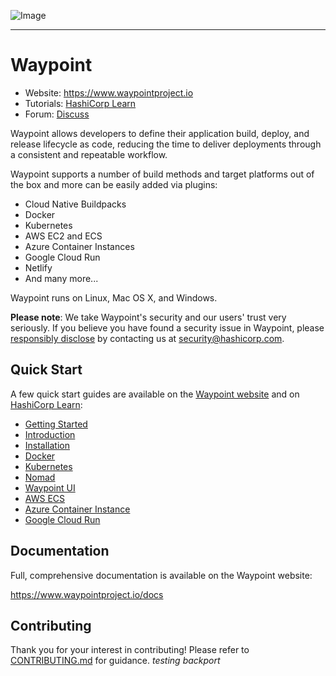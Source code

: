 ![Image](website/public/img/logo-fullcolor-rgb.png)

----------------------------------------

# Waypoint

* Website: https://www.waypointproject.io
* Tutorials: [HashiCorp Learn](https://learn.hashicorp.com/waypoint)
* Forum: [Discuss](https://discuss.hashicorp.com/c/waypoint)

Waypoint allows developers to define their application build, deploy, and release lifecycle as code, reducing the time to deliver deployments through a consistent and repeatable workflow.

Waypoint supports a number of build methods and target platforms out of the box
and more can be easily added via plugins:

* Cloud Native Buildpacks
* Docker
* Kubernetes
* AWS EC2 and ECS
* Azure Container Instances
* Google Cloud Run
* Netlify
* And many more...

Waypoint runs on Linux, Mac OS X, and Windows.

**Please note**: We take Waypoint's security and our users' trust very seriously. If you
believe you have found a security issue in Waypoint, please [responsibly disclose](https://www.hashicorp.com/security#vulnerability-reporting) by
contacting us at security@hashicorp.com.

## Quick Start

A few quick start guides are available on the [Waypoint website](https://www.waypointproject.io/docs/getting-started)
and on [HashiCorp Learn](https://learn.hashicorp.com/waypoint):

* [Getting Started](https://www.waypointproject.io/docs/getting-started)
* [Introduction](https://learn.hashicorp.com/tutorials/waypoint/get-started-intro)
* [Installation](https://learn.hashicorp.com/tutorials/waypoint/get-started-install)
* [Docker](https://learn.hashicorp.com/tutorials/waypoint/get-started-docker)
* [Kubernetes](https://learn.hashicorp.com/tutorials/waypoint/get-started-kubernetes)
* [Nomad](https://learn.hashicorp.com/tutorials/waypoint/get-started-nomad)
* [Waypoint UI](https://learn.hashicorp.com/tutorials/waypoint/get-started-ui)
* [AWS ECS](https://learn.hashicorp.com/tutorials/waypoint/aws-ecs)
* [Azure Container Instance](https://learn.hashicorp.com/tutorials/waypoint/azure-container-instance)
* [Google Cloud Run](https://learn.hashicorp.com/tutorials/waypoint/google-cloud-run)

## Documentation

Full, comprehensive documentation is available on the Waypoint website:

https://www.waypointproject.io/docs

## Contributing

Thank you for your interest in contributing! Please refer to [CONTRIBUTING.md](https://github.com/hashicorp/waypoint/blob/master/.github/CONTRIBUTING.md) for guidance.
*testing backport*
